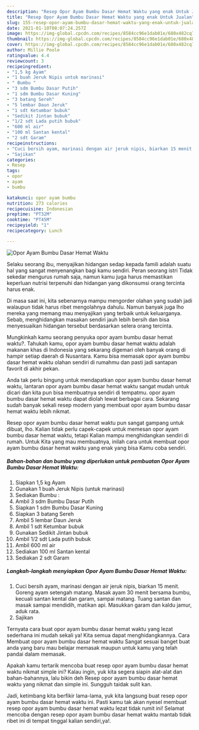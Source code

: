 ```yaml
---
description: "Resep Opor Ayam Bumbu Dasar Hemat Waktu yang enak Untuk Jualan"
title: "Resep Opor Ayam Bumbu Dasar Hemat Waktu yang enak Untuk Jualan"
slug: 155-resep-opor-ayam-bumbu-dasar-hemat-waktu-yang-enak-untuk-jualan
date: 2021-01-10T08:07:24.257Z
image: https://img-global.cpcdn.com/recipes/8584cc96e1dab01e/680x482cq70/opor-ayam-bumbu-dasar-hemat-waktu-foto-resep-utama.jpg
thumbnail: https://img-global.cpcdn.com/recipes/8584cc96e1dab01e/680x482cq70/opor-ayam-bumbu-dasar-hemat-waktu-foto-resep-utama.jpg
cover: https://img-global.cpcdn.com/recipes/8584cc96e1dab01e/680x482cq70/opor-ayam-bumbu-dasar-hemat-waktu-foto-resep-utama.jpg
author: Millie Poole
ratingvalue: 4.4
reviewcount: 3
recipeingredient:
- "1,5 kg Ayam"
- "1 buah Jeruk Nipis untuk marinasi"
- " Bumbu "
- "3 sdm Bumbu Dasar Putih"
- "1 sdm Bumbu Dasar Kuning"
- "3 batang Sereh"
- "5 lembar Daun Jeruk"
- "1 sdt Ketumbar bubuk"
- "Sedikit Jintan bubuk"
- "1/2 sdt Lada putih bubuk"
- "600 ml air"
- "100 ml Santan kental"
- "2 sdt Garam"
recipeinstructions:
- "Cuci bersih ayam, marinasi dengan air jeruk nipis, biarkan 15 menit. Goreng ayam setengah matang. Masak ayam 30 menit bersama bumbu, kecuali santan kental dan garam, sampai matang. Tuang santan dan masak sampai mendidih, matikan api. Masukkan garam dan kaldu jamur, aduk rata."
- "Sajikan"
categories:
- Resep
tags:
- opor
- ayam
- bumbu

katakunci: opor ayam bumbu 
nutrition: 273 calories
recipecuisine: Indonesian
preptime: "PT32M"
cooktime: "PT45M"
recipeyield: "1"
recipecategory: Lunch

---
```



![Opor Ayam Bumbu Dasar Hemat Waktu](https://img-global.cpcdn.com/recipes/8584cc96e1dab01e/680x482cq70/opor-ayam-bumbu-dasar-hemat-waktu-foto-resep-utama.jpg)

Selaku seorang ibu, menyajikan hidangan sedap kepada famili adalah suatu hal yang sangat menyenangkan bagi kamu sendiri. Peran seorang istri Tidak sekedar mengurus rumah saja, namun kamu juga harus memastikan keperluan nutrisi terpenuhi dan hidangan yang dikonsumsi orang tercinta harus enak.

Di masa  saat ini, kita sebenarnya mampu mengorder olahan yang sudah jadi walaupun tidak harus ribet mengolahnya dahulu. Namun banyak juga lho mereka yang memang mau menyajikan yang terbaik untuk keluarganya. Sebab, menghidangkan masakan sendiri jauh lebih bersih dan bisa menyesuaikan hidangan tersebut berdasarkan selera orang tercinta. 



Mungkinkah kamu seorang penyuka opor ayam bumbu dasar hemat waktu?. Tahukah kamu, opor ayam bumbu dasar hemat waktu adalah makanan khas di Indonesia yang sekarang digemari oleh banyak orang di hampir setiap daerah di Nusantara. Kamu bisa memasak opor ayam bumbu dasar hemat waktu olahan sendiri di rumahmu dan pasti jadi santapan favorit di akhir pekan.

Anda tak perlu bingung untuk mendapatkan opor ayam bumbu dasar hemat waktu, lantaran opor ayam bumbu dasar hemat waktu sangat mudah untuk dicari dan kita pun bisa membuatnya sendiri di tempatmu. opor ayam bumbu dasar hemat waktu dapat diolah lewat berbagai cara. Sekarang sudah banyak sekali resep modern yang membuat opor ayam bumbu dasar hemat waktu lebih nikmat.

Resep opor ayam bumbu dasar hemat waktu pun sangat gampang untuk dibuat, lho. Kalian tidak perlu capek-capek untuk memesan opor ayam bumbu dasar hemat waktu, tetapi Kalian mampu menghidangkan sendiri di rumah. Untuk Kita yang mau membuatnya, inilah cara untuk membuat opor ayam bumbu dasar hemat waktu yang enak yang bisa Kamu coba sendiri.

<!--inarticleads1-->

##### Bahan-bahan dan bumbu yang diperlukan untuk pembuatan Opor Ayam Bumbu Dasar Hemat Waktu:

1. Siapkan 1,5 kg Ayam
1. Gunakan 1 buah Jeruk Nipis (untuk marinasi)
1. Sediakan  Bumbu :
1. Ambil 3 sdm Bumbu Dasar Putih
1. Siapkan 1 sdm Bumbu Dasar Kuning
1. Siapkan 3 batang Sereh
1. Ambil 5 lembar Daun Jeruk
1. Ambil 1 sdt Ketumbar bubuk
1. Gunakan Sedikit Jintan bubuk
1. Ambil 1/2 sdt Lada putih bubuk
1. Ambil 600 ml air
1. Sediakan 100 ml Santan kental
1. Sediakan 2 sdt Garam




<!--inarticleads2-->

##### Langkah-langkah menyiapkan Opor Ayam Bumbu Dasar Hemat Waktu:

1. Cuci bersih ayam, marinasi dengan air jeruk nipis, biarkan 15 menit. Goreng ayam setengah matang. Masak ayam 30 menit bersama bumbu, kecuali santan kental dan garam, sampai matang. Tuang santan dan masak sampai mendidih, matikan api. Masukkan garam dan kaldu jamur, aduk rata.
1. Sajikan




Ternyata cara buat opor ayam bumbu dasar hemat waktu yang lezat sederhana ini mudah sekali ya! Kita semua dapat menghidangkannya. Cara Membuat opor ayam bumbu dasar hemat waktu Sangat sesuai banget buat anda yang baru mau belajar memasak maupun untuk kamu yang telah pandai dalam memasak.

Apakah kamu tertarik mencoba buat resep opor ayam bumbu dasar hemat waktu nikmat simple ini? Kalau ingin, yuk kita segera siapin alat-alat dan bahan-bahannya, lalu bikin deh Resep opor ayam bumbu dasar hemat waktu yang nikmat dan simple ini. Sungguh taidak sulit kan. 

Jadi, ketimbang kita berfikir lama-lama, yuk kita langsung buat resep opor ayam bumbu dasar hemat waktu ini. Pasti kamu tak akan nyesel membuat resep opor ayam bumbu dasar hemat waktu lezat tidak rumit ini! Selamat mencoba dengan resep opor ayam bumbu dasar hemat waktu mantab tidak ribet ini di tempat tinggal kalian sendiri,ya!.

